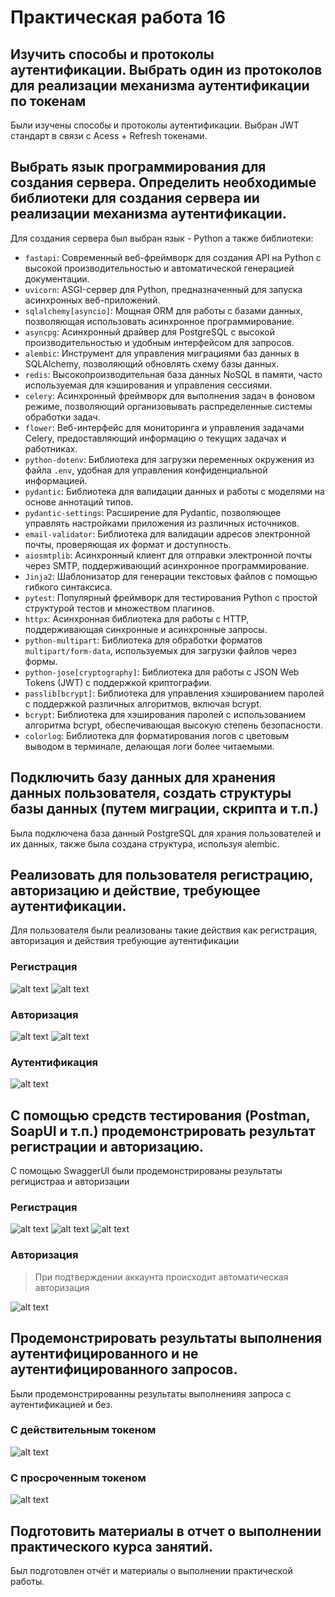 # Практическая работа 16

## Изучить  способы  и  протоколы  аутентификации.  Выбрать  один  из  протоколов для реализации механизма аутентификации по токенам

Были изучены способы и протоколы аутентификации. Выбран JWT стандарт в связи с Acess + Refresh токенами.

## Выбрать  язык  программирования  для  создания  сервера.  Определить необходимые  библиотеки  для  создания  сервера  ии реализации  механизма аутентификации.

Для создания сервера был выбран язык - Python а также библиотеки:


- `fastapi`: Современный веб-фреймворк для создания API на Python с высокой производительностью и автоматической генерацией документации.
- `uvicorn`: ASGI-сервер для Python, предназначенный для запуска асинхронных веб-приложений.
- `sqlalchemy[asyncio]`: Мощная ORM для работы с базами данных, позволяющая использовать асинхронное программирование.
- `asyncpg`: Асинхронный драйвер для PostgreSQL с высокой производительностью и удобным интерфейсом для запросов.
- `alembic`: Инструмент для управления миграциями баз данных в SQLAlchemy, позволяющий обновлять схему базы данных.
- `redis`: Высокопроизводительная база данных NoSQL в памяти, часто используемая для кэширования и управления сессиями.
- `celery`: Асинхронный фреймворк для выполнения задач в фоновом режиме, позволяющий организовывать распределенные системы обработки задач.
- `flower`: Веб-интерфейс для мониторинга и управления задачами Celery, предоставляющий информацию о текущих задачах и работниках.
- `python-dotenv`: Библиотека для загрузки переменных окружения из файла `.env`, удобная для управления конфиденциальной информацией.
- `pydantic`: Библиотека для валидации данных и работы с моделями на основе аннотаций типов.
- `pydantic-settings`: Расширение для Pydantic, позволяющее управлять настройками приложения из различных источников.
- `email-validator`: Библиотека для валидации адресов электронной почты, проверяющая их формат и доступность.
- `aiosmtplib`: Асинхронный клиент для отправки электронной почты через SMTP, поддерживающий асинхронное программирование.
- `Jinja2`: Шаблонизатор для генерации текстовых файлов с помощью гибкого синтаксиса.
- `pytest`: Популярный фреймворк для тестирования Python с простой структурой тестов и множеством плагинов.
- `httpx`: Асинхронная библиотека для работы с HTTP, поддерживающая синхронные и асинхронные запросы.
- `python-multipart`: Библиотека для обработки форматов `multipart/form-data`, используемых для загрузки файлов через формы.
- `python-jose[cryptography]`: Библиотека для работы с JSON Web Tokens (JWT) с поддержкой криптографии.
- `passlib[bcrypt]`: Библиотека для управления хэшированием паролей с поддержкой различных алгоритмов, включая bcrypt.
- `bcrypt`: Библиотека для хэширования паролей с использованием алгоритма bcrypt, обеспечивающая высокую степень безопасности.
- `colorlog`: Библиотека для форматирования логов с цветовым выводом в терминале, делающая логи более читаемыми.


## Подключить  базу  данных  для  хранения  данных  пользователя,  создать структуры базы данных (путем миграции, скрипта и т.п.)

Была подключена база данный PostgreSQL для храния пользователей и их данных, также была создана структура, используя alembic.

##  Реализовать  для  пользователя  регистрацию,  авторизацию  и  действие, требующее аутентификации.

Для пользователя были реализованы такие действия как регистрация, авторизация и действия требующие аутентификации

### Регистрация

![alt text](assets/image.png)
![alt text](assets/image-1.png)

### Авторизация

![alt text](assets/image-2.png)
![alt text](assets/image-1.png)

### Аутентификация

![alt text](assets/image-4.png)

## С  помощью  средств  тестирования  (Postman,  SoapUI  и т.п.) продемонстрировать результат регистрации и авторизацию.

С помощью SwaggerUI были продемонстрированы результаты регицистраа и авторизации

### Регистрация

![alt text](assets/image-5.png)
![alt text](assets/image-6.png)
![alt text](assets/image-7.png)

### Авторизация

> При подтверждении аккаунта происходит автоматическая авторизация

![alt text](assets/image-7.png)

## Продемонстрировать  результаты  выполнения  аутентифицированного  и не аутентифицированного запросов.

Были продемонстрированны результаты выполненияя запроса с аутентификацией и без.

### С действительным токеном

![alt text](assets/image-9.png)

### С просроченным токеном

![alt text](assets/image-8.png)

##  Подготовить  материалы  в  отчет  о  выполнении  практического  курса занятий. 

Был подготовлен отчёт и материалы о выполнении практической работы.


